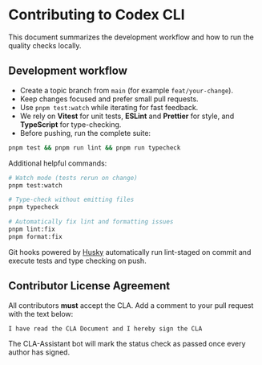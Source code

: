 # Contributing to Codex CLI

This document summarizes the development workflow and how to run the quality checks locally.

## Development workflow

- Create a topic branch from `main` (for example `feat/your-change`).
- Keep changes focused and prefer small pull requests.
- Use `pnpm test:watch` while iterating for fast feedback.
- We rely on **Vitest** for unit tests, **ESLint** and **Prettier** for style, and **TypeScript** for type-checking.
- Before pushing, run the complete suite:

```bash
pnpm test && pnpm run lint && pnpm run typecheck
```

Additional helpful commands:

```bash
# Watch mode (tests rerun on change)
pnpm test:watch

# Type-check without emitting files
pnpm typecheck

# Automatically fix lint and formatting issues
pnpm lint:fix
pnpm format:fix
```

Git hooks powered by [Husky](https://typicode.github.io/husky/) automatically run lint-staged on commit and execute tests and type checking on push.

## Contributor License Agreement

All contributors **must** accept the CLA.
Add a comment to your pull request with the text below:

```
I have read the CLA Document and I hereby sign the CLA
```

The CLA-Assistant bot will mark the status check as passed once every author has signed.
